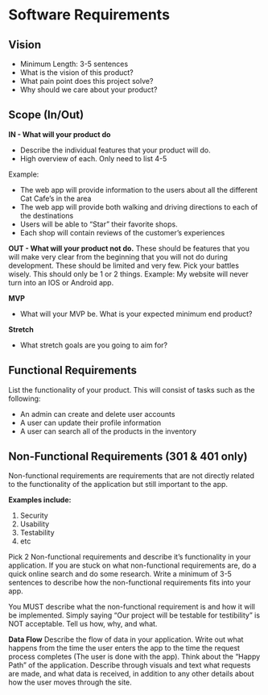 # Software Requirements

## Vision
- Minimum Length: 3-5 sentences
- What is the vision of this product?
- What pain point does this project solve?
- Why should we care about your product?

## Scope (In/Out)
**IN - What will your product do**
- Describe the individual features that your product will do.
- High overview of each. Only need to list 4-5

Example:  
- The web app will provide information to the users about all the different Cat Cafe’s in the area
- The web app will provide both walking and driving directions to each of the destinations
- Users will be able to “Star” their favorite shops.
- Each shop will contain reviews of the customer’s experiences

**OUT - What will your product not do.**
These should be features that you will make very clear from the beginning that you will not do during development. These should be limited and very few. Pick your battles wisely. This should only be 1 or 2 things. Example: My website will never turn into an IOS or Android app.

**MVP**
- What will your MVP be. What is your expected minimum end product?

**Stretch**
- What stretch goals are you going to aim for?

## Functional Requirements
List the functionality of your product. This will consist of tasks such as the following:

- An admin can create and delete user accounts
- A user can update their profile information
- A user can search all of the products in the inventory

## Non-Functional Requirements (301 & 401 only)
Non-functional requirements are requirements that are not directly related to the functionality of the application but still important to the app.

**Examples include:**
1. Security
1. Usability
1. Testability
1. etc

Pick 2 Non-functional requirements and describe it’s functionality in your application. If you are stuck on what non-functional requirements are, do a quick online search and do some research. Write a minimum of 3-5 sentences to describe how the non-functional requirements fits into your app.  

You MUST describe what the non-functional requirement is and how it will be implemented. Simply saying “Our project will be testable for testibility” is NOT acceptable. Tell us how, why, and what.  

**Data Flow**
Describe the flow of data in your application. Write out what happens from the time the user enters the app to the time the request process completes (The user is done with the app). Think about the “Happy Path” of the application. Describe through visuals and text what requests are made, and what data is received, in addition to any other details about how the user moves through the site.